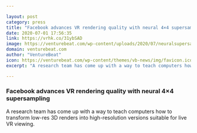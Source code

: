 ```yaml
---

layout: post
category: press
title: "Facebook advances VR rendering quality with neural 4×4 supersampling"
date: 2020-07-01 17:56:35
link: https://vrhk.co/31ybSAD
image: https://venturebeat.com/wp-content/uploads/2020/07/neuralsupersampling-e1593620822638.jpg?w=1200&strip=all
domain: venturebeat.com
author: "VentureBeat"
icon: https://venturebeat.com/wp-content/themes/vb-news/img/favicon.ico
excerpt: "A research team has come up with a way to teach computers how to transform low-res 3D renders into high-resolution versions suitable for live VR viewing."

---
```


### Facebook advances VR rendering quality with neural 4×4 supersampling

A research team has come up with a way to teach computers how to transform low-res 3D renders into high-resolution versions suitable for live VR viewing.